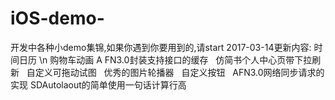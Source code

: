 # iOS-demo-
开发中各种小demo集锦,如果你遇到你要用到的,请start
2017-03-14更新内容:
时间日历 \n
购物车动画 A
FN3.0封装支持接口的缓存  
仿简书个人中心页带下拉刷新  
自定义可拖动试图  
优秀的图片轮播器  
自定义按钮  
AFN3.0网络同步请求的实现 
SDAutolaout的简单使用一句话计算行高
